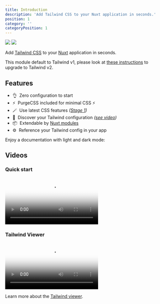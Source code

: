 ```yaml
---
title: Introduction
description: 'Add Tailwind CSS to your Nuxt application in seconds.'
position: 1
category: ''
categoryPosition: 1
---
```


<img src="/preview.png" class="light-img" />
<img src="/preview-dark.png" class="dark-img" />

Add [Tailwind CSS](https://tailwindcss.com) to your [Nuxt](https://nuxtjs.org) application in seconds.

<alert type="info">

This module default to Tailwind v1, please look at [these instructions](/setup#tailwind-2) to upgrade to Tailwind v2.

</alert>

## Features

- 👌&nbsp; Zero configuration to start
- ⚡️&nbsp; PurgeCSS included for minimal CSS ⚡️
- 🪄&nbsp; Use latest CSS features *([Stage 1](https://cssdb.org/#stage-1))*
- 🎨&nbsp; Discover your Tailwind configuration *([see video](/#tailwind-colors))*
- 📦&nbsp; Extendable by [Nuxt modules](https://modules.nuxtjs.org/)
- ⚙️&nbsp; Reference your Tailwind config in your app 

<p class="flex items-center">Enjoy a documentation with light and dark mode:&nbsp;<app-color-switcher class="flex"></app-color-switcher></p>

## Videos

### Quick start

<video poster="https://res.cloudinary.com/nuxt/video/upload/v1596625297/nuxt-tailwindcss_ipv0ta.jpg" loop playsinline controls>
  <source src="https://res.cloudinary.com/nuxt/video/upload/q_auto/v1596625297/nuxt-tailwindcss_ipv0ta.webm" type="video/webm" />
  <source src="https://res.cloudinary.com/nuxt/video/upload/q_auto/v1596625297/nuxt-tailwindcss_ipv0ta.mp4" type="video/mp4" />
  <source src="https://res.cloudinary.com/nuxt/video/upload/q_auto/v1596625297/nuxt-tailwindcss_ipv0ta.ogv" type="video/ogg" />
</video>

### Tailwind Viewer

<video poster="https://res.cloudinary.com/nuxt/video/upload/v1608225750/nuxt-tailwind-viewer_ktowjm.jpg" loop playsinline controls>
  <source src="https://res.cloudinary.com/nuxt/video/upload/q_auto/v1608225750/nuxt-tailwind-viewer_ktowjm.webm" type="video/webm" />
  <source src="https://res.cloudinary.com/nuxt/video/upload/q_auto/v1608225750/nuxt-tailwind-viewer_ktowjm.mp4" type="video/mp4" />
  <source src="https://res.cloudinary.com/nuxt/video/upload/q_auto/v1608225750/nuxt-tailwind-viewer_ktowjm.ogv" type="video/ogg" />
</video>

Learn more about the [Tailwind viewer](/tailwind-viewer).
